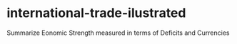 # international-trade-ilustrated
Summarize Eonomic Strength measured in terms of Deficits and Currencies
